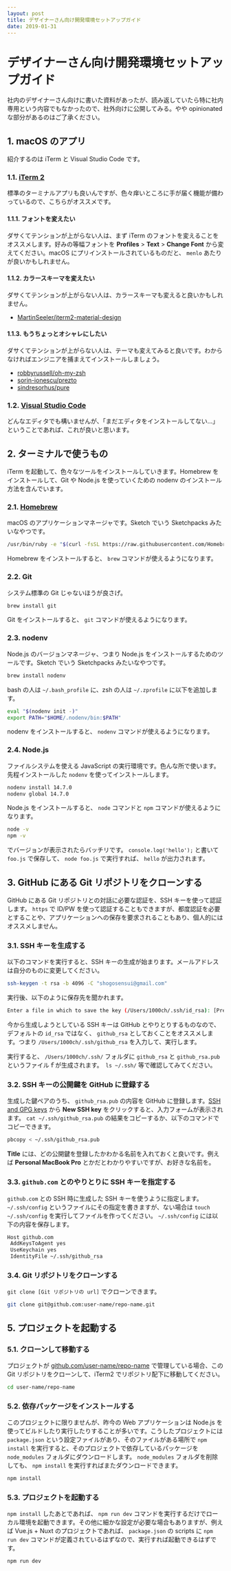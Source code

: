 ```yaml
---
layout: post
title: デザイナーさん向け開発環境セットアップガイド
date: 2019-01-31
---
```


# デザイナーさん向け開発環境セットアップガイド

社内のデザイナーさん向けに書いた資料があったが、読み返していたら特に社内専用という内容でもなかったので、社外向けに公開してみる。やや opinionated な部分があるのはご了承ください。

## 1. macOS のアプリ

紹介するのは iTerm と Visual Studio Code です。

### 1.1. [iTerm 2](https://www.iterm2.com/)

標準のターミナルアプリも良いんですが、色々痒いところに手が届く機能が備わっているので、こちらがオススメです。

#### 1.1.1. フォントを変えたい

ダサくてテンションが上がらない人は、まず iTerm のフォントを変えることをオススメします。好みの等幅フォントを **Profiles** > **Text** > **Change Font** から変えてください。macOS にプリインストールされているものだと、 `menlo` あたりが良いかもしれません。

#### 1.1.2. カラースキーマを変えたい

ダサくてテンションが上がらない人は、カラースキーマも変えると良いかもしれません。

- [MartinSeeler/iterm2-material-design](https://github.com/MartinSeeler/iterm2-material-design)

#### 1.1.3. もうちょっとオシャレにしたい

ダサくてテンションが上がらない人は、テーマも変えてみると良いです。わからなければエンジニアを捕まえてインストールしましょう。

- [robbyrussell/oh-my-zsh](https://github.com/robbyrussell/oh-my-zsh)
- [sorin-ionescu/prezto](https://github.com/sorin-ionescu/prezto)
- [sindresorhus/pure](https://github.com/sindresorhus/pure)

### 1.2. [Visual Studio Code](https://code.visualstudio.com/)

どんなエディタでも構いませんが、「まだエディタをインストールしてない…」ということであれば、これが良いと思います。

## 2. ターミナルで使うもの

iTerm を起動して、色々なツールをインストールしていきます。Homebrew をインストールして、Git や Node.js を使っていくための nodenv のインストール方法を含んでいます。

### 2.1. [Homebrew](https://brew.sh/index_ja)

macOS のアプリケーションマネージャです。Sketch でいう Sketchpacks みたいなやつです。

```sh
/usr/bin/ruby -e "$(curl -fsSL https://raw.githubusercontent.com/Homebrew/install/master/install)"
```

Homebrew をインストールすると、 `brew` コマンドが使えるようになります。

### 2.2. Git

システム標準の Git じゃないほうが良さげ。

```sh
brew install git
```

Git をインストールすると、 `git` コマンドが使えるようになります。

### 2.3. nodenv

Node.js のバージョンマネージャ、つまり Node.js をインストールするためのツールです。Sketch でいう Sketchpacks みたいなやつです。

```sh
brew install nodenv
```

bash の人は `~/.bash_profile` に、zsh の人は `~/.zprofile` に以下を追加します。

```sh
eval "$(nodenv init -)"
export PATH="$HOME/.nodenv/bin:$PATH"
```

nodenv をインストールすると、 `nodenv` コマンドが使えるようになります。

### 2.4. Node.js

ファイルシステムを使える JavaScript の実行環境です。色んな所で使います。先程インストールした `nodenv` を使ってインストールします。

```sh
nodenv install 14.7.0
nodenv global 14.7.0
```

Node.js をインストールすると、 `node` コマンドと `npm` コマンドが使えるようになります。

```sh
node -v
npm -v
```

でバージョンが表示されたらバッチリです。 `console.log('hello');` と書いて `foo.js` で保存して、 `node foo.js` で実行すれば、 `hello` が出力されます。

## 3. GitHub にある Git リポジトリをクローンする

GitHub にある Git リポジトリとの対話に必要な認証を、SSH キーを使って認証します。 `https` で ID/PW を使って認証することもできますが、都度認証を必要とすることや、アプリケーションへの保存を要求されることもあり、個人的にはオススメしません。

### 3.1. SSH キーを生成する

以下のコマンドを実行すると、SSH キーの生成が始まります。メールアドレスは自分のものに変更してください。

```sh
ssh-keygen -t rsa -b 4096 -C "shogosensui@gmail.com"
```

実行後、以下のように保存先を聞かれます。

```sh
Enter a file in which to save the key (/Users/1000ch/.ssh/id_rsa): [Press enter]
```

今から生成しようとしている SSH キーは GitHub とやりとりするものなので、デフォルトの `id_rsa` ではなく、 `github_rsa` としておくことをオススメします。つまり `/Users/1000ch/.ssh/github_rsa` を入力して、実行します。

実行すると、 `/Users/1000ch/.ssh/` フォルダに `github_rsa` と `github_rsa.pub` というファイルｆが生成されます。　`ls ~/.ssh/` 等で確認してみてください。

### 3.2. SSH キーの公開鍵を GitHub に登録する

生成した鍵ペアのうち、 `github_rsa.pub` の内容を GitHub に登録します。[SSH and GPG keys](https://github.com/settings/keys) から **New SSH key** をクリックすると、入力フォームが表示されます。 `cat ~/.ssh/github_rsa.pub` の結果をコピーするか、以下のコマンドでコピーできます。

```sh
pbcopy < ~/.ssh/github_rsa.pub
```

**Title** には、どの公開鍵を登録したかわかる名前を入れておくと良いです。例えば **Personal MacBook Pro** とかだとわかりやすいですが、お好きな名前を。

### 3.3. `github.com` とのやりとりに SSH キーを指定する

`github.com` との SSH 時に生成した SSH キーを使うように指定します。 `~/.ssh/config` というファイルにその指定を書きますが、ない場合は `touch ~/.ssh/config` を実行してファイルを作ってください。 `~/.ssh/config` には以下の内容を保存します。

```sh
Host github.com
 AddKeysToAgent yes
 UseKeychain yes
 IdentityFile ~/.ssh/github_rsa
```

### 3.4. Git リポジトリをクローンする

`git clone [Git リポジトリの url]` でクローンできます。

```sh
git clone git@github.com:user-name/repo-name.git
```

## 5. プロジェクトを起動する

### 5.1. クローンして移動する

プロジェクトが [github.com/user-name/repo-name](https://github.com/user-name/repo-name) で管理している場合、この Git リポジトリをクローンして、iTerm2 でリポジトリ配下に移動してください。

```sh
cd user-name/repo-name
```

### 5.2. 依存パッケージをインストールする

このプロジェクトに限りませんが、昨今の Web アプリケーションは Node.js を使ってビルドしたり実行したりすることが多いです。こうしたプロジェクトには `package.json` という設定ファイルがあり、そのファイルがある場所で `npm install` を実行すると、そのプロジェクトで依存しているパッケージを `node_modules` フォルダにダウンロードします。 `node_modules` フォルダを削除しても、 `npm install` を実行すればまたダウンロードできます。

```sh
npm install
```

### 5.3. プロジェクトを起動する

`npm install` したあとであれば、 `npm run dev` コマンドを実行するだけでローカル環境を起動できます。その他に細かな設定が必要な場合もありますが、例えば Vue.js + Nuxt のプロジェクトであれば、 `package.json` の scripts に `npm run dev` コマンドが定義されているはずなので、実行すれば起動できるはずです。

```sh
npm run dev
```
